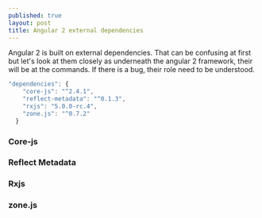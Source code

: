 ```yaml
---
published: true
layout: post
title: Angular 2 external dependencies
---
```

Angular 2 is built on external dependencies. 
That can be confusing at first but let's look at them closely as underneath the angular 2 framework, their will be at the commands. If there is a bug, their role need to be understood.

```js
"dependencies": {
    "core-js": "^2.4.1",
    "reflect-metadata": "^0.1.3",
    "rxjs": "5.0.0-rc.4",
    "zone.js": "^0.7.2"
  }
```

### Core-js

### Reflect Metadata

### Rxjs

### zone.js